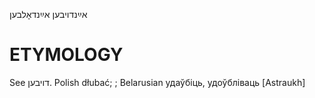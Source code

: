 אײַנדויבען
אײַנדאָלבען

ETYMOLOGY
===========
See דויבען.
Polish dłubać; ; Belarusian удаўбiць, удоўбліваць
[Astraukh]